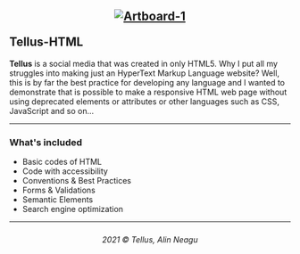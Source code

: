 ## <p align="center"><a href="https://alinneagu2004.github.io/Tellus-HTML/"><img src="https://i.ibb.co/G7b1LHz/Artboard-1.png" alt="Artboard-1" border="0"></a></p>Tellus-HTML

**Tellus** is a social media that was created in only HTML5. Why I put all my struggles into making just an HyperText Markup Language website? Well, this is by far the best practice for developing any language and I wanted to demonstrate that is possible to make a responsive HTML web page without using deprecated elements or attributes or other languages such as CSS, JavaScript and so on...

---

### What's included

+ Basic codes of HTML
+ Code with accessibility
+ Conventions & Best Practices
+ Forms & Validations
+ Semantic Elements
+ Search engine optimization

---

###

<p align="center"><em>2021 &copy; Tellus, Alin Neagu</em></p>

